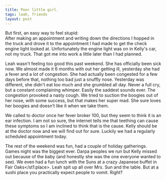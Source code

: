 ```yaml
---
title: Poor little girl.
tags: leah, friends
layout: post
---
```

But first, an easy way to feel stupid:    
After making an appointment and writing down the directions I hopped in the truck and drove it to the appointment I had made to get the check engine light looked at.  Unfortunately the engine light was on in Kelly's car, not my truck.  That got me into work a little later than I had planned. 
    
Leah wasn't feeling too good this past weekend.  She has officially been sick now.  We almost made it 6 months with out her getting ill, yesterday she had a fever and a lot of congestion.  She had actually been congested for a few days before that, nothing too bad just a snuffly nose.  Yesterday was different, she didn't eat too much and she grumbled all day.  Never a full cry, but a constant complaining whimper.  Easily the saddest sounds ever.  The congestion provoked a nasty cough. We tried to suction the boogies out of her nose, with some success, but that makes her super mad.  She sure loves her boogies and doesn’t like it when we take them.
    
We called to doctor once her fever broker 100, but they seem to think it is an ear infection.  I am not so sure, the internet tells me that teething can cause these symptoms so I am inclined to think that is the cause. Kelly should be at the doctor now and we will find out for sure.  Luckily we had a regularly scheduled appointment today. 
    
The rest of the weekend was fun, had a couple of holiday gatherings.  Games night was the biggest ever.  Darpa peoples we run but Kelly missed out because of the baby (and honestly she was the one everyone wanted to see).  We even had a fun lunch with the Suns at a crazy Japanese buffet in Fair Oaks</st1:place>.  Leah spit up all over Mrs. Sun and the table.   But at a sushi place you practically expect people to vomit.  Right? 

